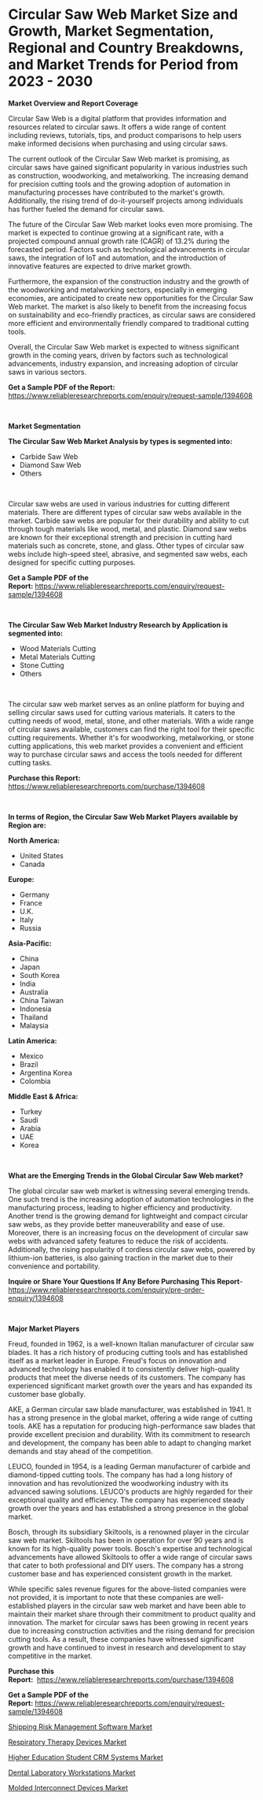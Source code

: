 <p><h1>Circular Saw Web Market Size and Growth, Market Segmentation, Regional and Country Breakdowns, and Market Trends for Period from 2023 -  2030</h1></p><p><strong>Market Overview and Report Coverage</strong></p>
<p><p>Circular Saw Web is a digital platform that provides information and resources related to circular saws. It offers a wide range of content including reviews, tutorials, tips, and product comparisons to help users make informed decisions when purchasing and using circular saws.</p><p>The current outlook of the Circular Saw Web market is promising, as circular saws have gained significant popularity in various industries such as construction, woodworking, and metalworking. The increasing demand for precision cutting tools and the growing adoption of automation in manufacturing processes have contributed to the market's growth. Additionally, the rising trend of do-it-yourself projects among individuals has further fueled the demand for circular saws.</p><p>The future of the Circular Saw Web market looks even more promising. The market is expected to continue growing at a significant rate, with a projected compound annual growth rate (CAGR) of 13.2% during the forecasted period. Factors such as technological advancements in circular saws, the integration of IoT and automation, and the introduction of innovative features are expected to drive market growth.</p><p>Furthermore, the expansion of the construction industry and the growth of the woodworking and metalworking sectors, especially in emerging economies, are anticipated to create new opportunities for the Circular Saw Web market. The market is also likely to benefit from the increasing focus on sustainability and eco-friendly practices, as circular saws are considered more efficient and environmentally friendly compared to traditional cutting tools.</p><p>Overall, the Circular Saw Web market is expected to witness significant growth in the coming years, driven by factors such as technological advancements, industry expansion, and increasing adoption of circular saws in various sectors.</p></p>
<p><strong>Get a Sample PDF of the Report:</strong> <a href="https://www.reliableresearchreports.com/enquiry/request-sample/1394608">https://www.reliableresearchreports.com/enquiry/request-sample/1394608</a></p>
<p>&nbsp;</p>
<p><strong>Market Segmentation</strong></p>
<p><strong>The Circular Saw Web Market Analysis by types is segmented into:</strong></p>
<p><ul><li>Carbide Saw Web</li><li>Diamond Saw Web</li><li>Others</li></ul></p>
<p>&nbsp;</p>
<p><p>Circular saw webs are used in various industries for cutting different materials. There are different types of circular saw webs available in the market. Carbide saw webs are popular for their durability and ability to cut through tough materials like wood, metal, and plastic. Diamond saw webs are known for their exceptional strength and precision in cutting hard materials such as concrete, stone, and glass. Other types of circular saw webs include high-speed steel, abrasive, and segmented saw webs, each designed for specific cutting purposes.</p></p>
<p><strong>Get a Sample PDF of the Report:</strong>&nbsp;<a href="https://www.reliableresearchreports.com/enquiry/request-sample/1394608">https://www.reliableresearchreports.com/enquiry/request-sample/1394608</a></p>
<p>&nbsp;</p>
<p><strong>The Circular Saw Web Market Industry Research by Application is segmented into:</strong></p>
<p><ul><li>Wood Materials Cutting</li><li>Metal Materials Cutting</li><li>Stone Cutting</li><li>Others</li></ul></p>
<p>&nbsp;</p>
<p><p>The circular saw web market serves as an online platform for buying and selling circular saws used for cutting various materials. It caters to the cutting needs of wood, metal, stone, and other materials. With a wide range of circular saws available, customers can find the right tool for their specific cutting requirements. Whether it's for woodworking, metalworking, or stone cutting applications, this web market provides a convenient and efficient way to purchase circular saws and access the tools needed for different cutting tasks.</p></p>
<p><strong>Purchase this Report:</strong>&nbsp; <a href="https://www.reliableresearchreports.com/purchase/1394608">https://www.reliableresearchreports.com/purchase/1394608</a></p>
<p>&nbsp;</p>
<p><strong>In terms of Region, the Circular Saw Web Market Players available by Region are:</strong></p>
<p>
    <p> <strong> North America: </strong>
        <ul>
            <li>United States</li>
            <li>Canada</li>
        </ul>
        </p> 
    <p> <strong> Europe: </strong>
        <ul>
            <li>Germany</li>
            <li>France</li>
            <li>U.K.</li>
            <li>Italy</li>
            <li>Russia</li>
        </ul>
        </p> 
    <p> <strong> Asia-Pacific: </strong>
        <ul>
            <li>China</li>
            <li>Japan</li>
            <li>South Korea</li>
            <li>India</li>
            <li>Australia</li>
            <li>China Taiwan</li>
            <li>Indonesia</li>
            <li>Thailand</li>
            <li>Malaysia</li>
        </ul>
        </p> 
    <p> <strong> Latin America: </strong>
        <ul>
            <li>Mexico</li>
            <li>Brazil</li>
            <li>Argentina Korea</li>
            <li>Colombia</li>
        </ul>
        </p> 
    <p> <strong> Middle East & Africa: </strong>
        <ul>
            <li>Turkey</li>
            <li>Saudi</li>
            <li>Arabia</li>
            <li>UAE</li>
            <li>Korea</li>
        </ul>
    </p>
    </p>
<p>&nbsp;</p>
<p><strong>What are the Emerging Trends in the Global Circular Saw Web market?</strong></p>
<p><p>The global circular saw web market is witnessing several emerging trends. One such trend is the increasing adoption of automation technologies in the manufacturing process, leading to higher efficiency and productivity. Another trend is the growing demand for lightweight and compact circular saw webs, as they provide better maneuverability and ease of use. Moreover, there is an increasing focus on the development of circular saw webs with advanced safety features to reduce the risk of accidents. Additionally, the rising popularity of cordless circular saw webs, powered by lithium-ion batteries, is also gaining traction in the market due to their convenience and portability.</p></p>
<p><strong>Inquire or Share Your Questions If Any Before Purchasing This Report</strong>- <a href="https://www.reliableresearchreports.com/enquiry/pre-order-enquiry/1394608">https://www.reliableresearchreports.com/enquiry/pre-order-enquiry/1394608</a></p>
<p>&nbsp;</p>
<p><strong>Major Market Players</strong></p>
<p><p>Freud, founded in 1962, is a well-known Italian manufacturer of circular saw blades. It has a rich history of producing cutting tools and has established itself as a market leader in Europe. Freud's focus on innovation and advanced technology has enabled it to consistently deliver high-quality products that meet the diverse needs of its customers. The company has experienced significant market growth over the years and has expanded its customer base globally.</p><p>AKE, a German circular saw blade manufacturer, was established in 1941. It has a strong presence in the global market, offering a wide range of cutting tools. AKE has a reputation for producing high-performance saw blades that provide excellent precision and durability. With its commitment to research and development, the company has been able to adapt to changing market demands and stay ahead of the competition.</p><p>LEUCO, founded in 1954, is a leading German manufacturer of carbide and diamond-tipped cutting tools. The company has had a long history of innovation and has revolutionized the woodworking industry with its advanced sawing solutions. LEUCO's products are highly regarded for their exceptional quality and efficiency. The company has experienced steady growth over the years and has established a strong presence in the global market.</p><p>Bosch, through its subsidiary Skiltools, is a renowned player in the circular saw web market. Skiltools has been in operation for over 90 years and is known for its high-quality power tools. Bosch's expertise and technological advancements have allowed Skiltools to offer a wide range of circular saws that cater to both professional and DIY users. The company has a strong customer base and has experienced consistent growth in the market.</p><p>While specific sales revenue figures for the above-listed companies were not provided, it is important to note that these companies are well-established players in the circular saw web market and have been able to maintain their market share through their commitment to product quality and innovation. The market for circular saws has been growing in recent years due to increasing construction activities and the rising demand for precision cutting tools. As a result, these companies have witnessed significant growth and have continued to invest in research and development to stay competitive in the market.</p></p>
<p><strong>Purchase this Report:</strong>&nbsp;&nbsp;<a href="https://www.reliableresearchreports.com/purchase/1394608">https://www.reliableresearchreports.com/purchase/1394608</a></p>
<p></p>
<p><strong>Get a Sample PDF of the Report:</strong>&nbsp;<a href="https://www.reliableresearchreports.com/enquiry/request-sample/1394608">https://www.reliableresearchreports.com/enquiry/request-sample/1394608</a></p>
<p><p><a href="https://issuu.com/reportprime-2/docs/shipping-risk-management-software-market-size-2030?fr=xKAE9_zU1NQ">Shipping Risk Management Software Market</a></p><p><a href="https://github.com/NorbertYates/Market-Research-Report-List-1/blob/main/respiratory-therapy-devices-market.md">Respiratory Therapy Devices Market</a></p><p><a href="https://issuu.com/reportprime-2/docs/higher-education-student-crm-systems-market-size-2?fr=xKAE9_zU1NQ">Higher Education Student CRM Systems Market</a></p><p><a href="https://medium.com/@kiannoel89776554/dental-laboratory-workstations-market-size-cagr-trends-2024-2030-987c47636a4f">Dental Laboratory Workstations Market</a></p><p><a href="https://www.linkedin.com/pulse/molded-interconnect-devices-market-size-growth-forecast-ewjsf/">Molded Interconnect Devices Market</a></p></p>